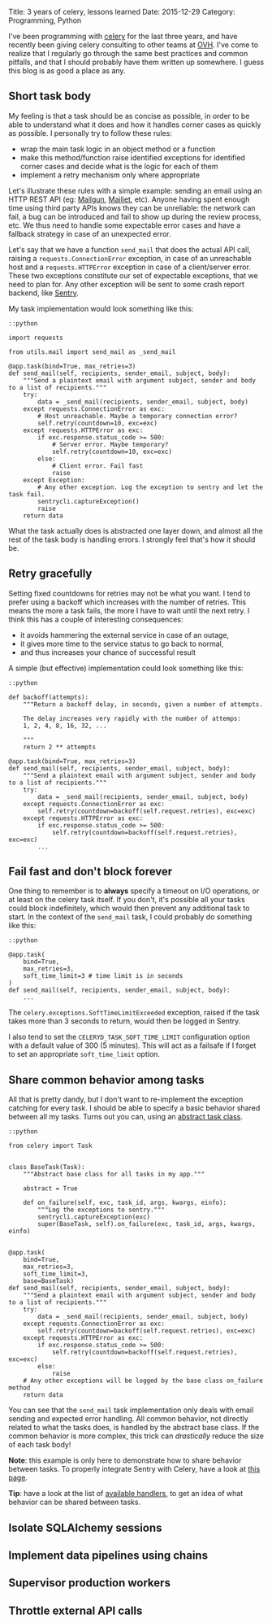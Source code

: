 Title: 3 years of celery, lessons learned
Date: 2015-12-29
Category: Programming, Python

I've been programming with [celery](http://celery.readthedocs.org/) for the last three years, and have recently been giving celery consulting to other teams at [OVH](http://ovh.com/). I've come to realize that I regularly go through the same best practices and common pitfalls, and that I should probably have them written up somewhere. I guess this blog is as good a place as any.


## Short task body

My feeling is that a task should be as concise as possible, in order to be able to understand what it does and how it handles corner cases as quickly as possible. I personally try to follow these rules:

* wrap the main task logic in an object method or a function
* make this method/function raise identified exceptions for identified corner cases and decide what is the logic for each of them
* implement a retry mechanism only where appropriate

Let's illustrate these rules with a simple example: sending an email using an HTTP REST API (eg: [Mailgun](https://mailgun.com), [Mailjet](https://en.mailjet.com/), etc). Anyone having spent enough time using third party APIs knows they can be unreliable: the network can fail, a bug can be introduced and fail to show up during the review process, etc. We thus need to handle some expectable error cases and have a fallback strategy in case of an unexpected error.

Let's say that we have a function  ``send_mail`` that does the actual API call, raising a ``requests.ConnectionError`` exception, in case of an unreachable host and a ``requests.HTTPError`` exception in case of a client/server error. These two exceptions constitute our set of expectable exceptions, that we need to plan for. Any other exception will be sent to some crash report backend, like [Sentry](http://getsentry.com).

My task implementation would look something like this:

    ::python

    import requests

    from utils.mail import send_mail as _send_mail

    @app.task(bind=True, max_retries=3)
    def send_mail(self, recipients, sender_email, subject, body):
        """Send a plaintext email with argument subject, sender and body to a list of recipients."""
        try:
            data = _send_mail(recipients, sender_email, subject, body)
        except requests.ConnectionError as exc:
            # Host unreachable. Maybe a temporary connection error?
            self.retry(countdown=10, exc=exc)
        except requests.HTTPError as exc:
            if exc.response.status_code >= 500:
                # Server error. Maybe temporary?
                self.retry(countdown=10, exc=exc)
            else:
                # Client error. Fail fast
                raise
        except Exception:
            # Any other exception. Log the exception to sentry and let the task fail.
            sentrycli.captureException()
            raise
        return data

What the task actually does is abstracted one layer down, and almost all the rest of the task body is handling errors. I strongly feel that's how it should be.


## Retry gracefully

Setting fixed countdowns for retries may not be what you want. I tend to prefer using a backoff which increases with the number of retries. This means the more a task fails, the more I have to wait until the next retry. I think this has a couple of interesting consequences:

* it avoids hammering the external service in case of an outage,
* it gives more time to the service status to go back to normal,
* and thus increases your chance of successful result

A simple (but effective) implementation could look something like this:

    ::python

    def backoff(attempts):
        """Return a backoff delay, in seconds, given a number of attempts.

        The delay increases very rapidly with the number of attemps:
        1, 2, 4, 8, 16, 32, ...

        """
        return 2 ** attempts

    @app.task(bind=True, max_retries=3)
    def send_mail(self, recipients, sender_email, subject, body):
        """Send a plaintext email with argument subject, sender and body to a list of recipients."""
        try:
            data = _send_mail(recipients, sender_email, subject, body)
        except requests.ConnectionError as exc:
            self.retry(countdown=backoff(self.request.retries), exc=exc)
        except requests.HTTPError as exc:
            if exc.response.status_code >= 500:
                self.retry(countdown=backoff(self.request.retries), exc=exc)
            ...


## Fail fast and don't block forever

One thing to remember is to **always** specify a timeout on I/O operations, or at least on the celery task itself. If you don't, it's possible all your tasks could block indefinitely, which would then prevent any additional task to start. In the context of the ``send_mail`` task, I could probably do something like this:

    ::python

    @app.task(
        bind=True,
        max_retries=3,
        soft_time_limit=3 # time limit is in seconds
    )
    def send_mail(self, recipients, sender_email, subject, body):
        ...

The ``celery.exceptions.SoftTimeLimitExceeded`` exception, raised if the task takes more than 3 seconds to return, would then be logged in Sentry.

I also tend to set the ``CELERYD_TASK_SOFT_TIME_LIMIT`` configuration option with a default value of 300 (5 minutes). This will act as a failsafe if I forget to set an appropriate ``soft_time_limit`` option.


## Share common behavior among tasks

All that is pretty dandy, but I don't want to re-implement the exception catching for every task. I should be able to specify a basic behavior shared between all my tasks. Turns out you can, using an [abstract task class](https://celery.readthedocs.org/en/latest/userguide/tasks.html?highlight=context#abstract-classes).

    ::python

    from celery import Task


    class BaseTask(Task):
        """Abstract base class for all tasks in my app."""

        abstract = True

        def on_failure(self, exc, task_id, args, kwargs, einfo):
            """Log the exceptions to sentry."""
            sentrycli.captureException(exc)
            super(BaseTask, self).on_failure(exc, task_id, args, kwargs, einfo)


    @app.task(
        bind=True,
        max_retries=3,
        soft_time_limit=3,
        base=BaseTask)
    def send_mail(self, recipients, sender_email, subject, body):
        """Send a plaintext email with argument subject, sender and body to a list of recipients."""
        try:
            data = _send_mail(recipients, sender_email, subject, body)
        except requests.ConnectionError as exc:
            self.retry(countdown=backoff(self.request.retries), exc=exc)
        except requests.HTTPError as exc:
            if exc.response.status_code >= 500:
                self.retry(countdown=backoff(self.request.retries), exc=exc)
            else:
                raise
        # Any other exceptions will be logged by the base class on_failure method
        return data

You can see that the ``send_mail`` task implementation only deals with email sending and expected error handling. All common behavior, not directly related to what the tasks does, is handled by the abstract base class. If the common behavior is more complex, this trick can *drastically* reduce the size of each task body!

**Note**: this example is only here to demonstrate how to share behavior between tasks. To properly integrate Sentry with Celery, have a look at [this page](https://docs.getsentry.com/hosted/clients/python/integrations/celery/).

**Tip**: have a look at the list of [available handlers](https://celery.readthedocs.org/en/latest/userguide/tasks.html?highlight=context#handlers), to get an idea of what behavior can be shared between tasks.

## Isolate SQLAlchemy sessions
## Implement data pipelines using chains
## Supervisor production workers
## Throttle external API calls
